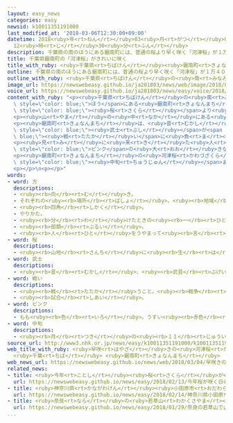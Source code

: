 ```yaml
---
layout: easy_news
categories: easy
newsid: k10011351191000
last_modified_at: '2018-03-06T12:30:00+09:00'
datetime: 2018<ruby>年<rt>ねん</rt></ruby>03<ruby>月<rt>がつ</rt></ruby>06<ruby>日<rt>にち</rt></ruby>
  12<ruby>時<rt>じ</rt></ruby>30<ruby>分<rt>ふん</rt></ruby>
description: 千葉県の南のほうにある鋸南町には、普通の桜より早く咲く「河津桜」が１万４０００本ぐらい植えてあって、今きれいに咲いています。
title: 千葉県鋸南町の「河津桜」がきれいに咲く
title_with_ruby: <ruby>千葉県<rt>ちばけん</rt></ruby><ruby>鋸南町<rt>きょなんまち</rt></ruby>の「<ruby>河津桜<rt>かわづざくら</rt></ruby>」がきれいに<ruby>咲<rt>さ</rt></ruby>く
outline: 千葉県の南のほうにある鋸南町には、普通の桜より早く咲く「河津桜」が１万４０００本ぐらい植えてあって、今きれいに咲いています。
outline_with_ruby: <ruby>千葉県<rt>ちばけん</rt></ruby>の<ruby>南<rt>みなみ</rt></ruby>のほうにある<ruby>鋸南町<rt>きょなんまち</rt></ruby>には、<ruby>普通<rt>ふつう</rt></ruby>の<ruby>桜<rt>さくら</rt></ruby>より<ruby>早<rt>はや</rt></ruby>く<ruby>咲<rt>さ</rt></ruby>く「<ruby>河津桜<rt>かわづざくら</rt></ruby>」が１<ruby>万<rt>まん</rt></ruby>４０００<ruby>本<rt>ぼん</rt></ruby>ぐらい<ruby>植<rt>う</rt></ruby>えてあって、<ruby>今<rt>いま</rt></ruby>きれいに<ruby>咲<rt>さ</rt></ruby>いています。
image_url: https://newswebeasy.github.io/ja201803/news/web/image/2018/03/04/K10011351191_1803041220_1803041225_01_03.jpg
voice_url: https://newswebeasy.github.io/ja201803/news/easy/voice/2018/03/06/k10011351191000.mp3
content_with_ruby: "<p><ruby>千葉県<rt>ちばけん</rt></ruby>の<ruby>南<rt>みなみ</rt></ruby>の<span\
  \ style=\"color: blue;\">ほう</span>にある<ruby>鋸南町<rt>きょなんまち</rt></ruby>には、<ruby>普通<rt>ふつう</rt></ruby>の<span\
  \ style=\"color: blue;\"><ruby>桜<rt>さくら</rt></ruby></span>より<ruby>早<rt>はや</rt></ruby>く<ruby>咲<rt>さ</rt></ruby>く「<ruby>河津桜<rt>かわづざくら</rt></ruby>」が１<ruby>万<rt>まん</rt></ruby>４０００<ruby>本<rt>ぼん</rt></ruby>ぐらい<ruby>植<rt>う</rt></ruby>えてあって、<ruby>今<rt>いま</rt></ruby>きれいに<ruby>咲<rt>さ</rt></ruby>いています。</p>\n\
  <p><ruby>山<rt>やま</rt></ruby>の<ruby>中<rt>なか</rt></ruby>にある<ruby>公園<rt>こうえん</rt></ruby>では、４００<ruby>本<rt>ぽん</rt></ruby>ぐらいの<ruby>河津桜<rt>かわづざくら</rt></ruby>が<ruby>全部<rt>ぜんぶ</rt></ruby><ruby>咲<rt>さ</rt></ruby>いていて、たくさんの<ruby>人<rt>ひと</rt></ruby>が<ruby>見<rt>み</rt></ruby>に<ruby>来<rt>き</rt></ruby>ています。</p>\n\
  <p><ruby>鋸南町<rt>きょなんまち</rt></ruby>は、<ruby>昔<rt>むかし</rt></ruby>、<ruby>源頼朝<rt>みなもとのよりとも</rt></ruby>という<ruby>有名<rt>ゆうめい</rt></ruby>な<span\
  \ style=\"color: blue;\"><ruby>武士<rt>ぶし</rt></ruby></span>が<span style=\"color:\
  \ blue;\"><ruby>戦<rt>たたか</rt></ruby>い</span>に<ruby>負<rt>ま</rt></ruby>けて<ruby>逃<rt>に</rt></ruby>げて<ruby>来<rt>き</rt></ruby>たあと、また<ruby>頑張<rt>がんば</rt></ruby>ることを<ruby>決<rt>き</rt></ruby>めた<ruby>場所<rt>ばしょ</rt></ruby>だと<ruby>言<rt>い</rt></ruby>われています。このため、<ruby>町<rt>まち</rt></ruby>では<ruby>河津桜<rt>かわづざくら</rt></ruby>を「<ruby>頼朝桜<rt>よりともざくら</rt></ruby>」と<ruby>呼<rt>よ</rt></ruby>んでいます。</p>\n\
  <p><ruby>見<rt>み</rt></ruby>に<ruby>来<rt>き</rt></ruby>た<ruby>人<rt>ひと</rt></ruby>たちは、<span\
  \ style=\"color: blue;\">ピンク</span>の<ruby>大<rt>おお</rt></ruby>きな<ruby>花<rt>はな</rt></ruby>の<ruby>写真<rt>しゃしん</rt></ruby>を<ruby>撮<rt>と</rt></ruby>って、<ruby>少<rt>すこ</rt></ruby>し<ruby>早<rt>はや</rt></ruby>い<ruby>春<rt>はる</rt></ruby>を<ruby>楽<rt>たの</rt></ruby>しんでいました。<ruby>東京<rt>とうきょう</rt></ruby>から<ruby>来<rt>き</rt></ruby>た<ruby>女性<rt>じょせい</rt></ruby>は「<ruby>天気<rt>てんき</rt></ruby>もよくて、<ruby>花<rt>はな</rt></ruby>もきれいに<ruby>咲<rt>さ</rt></ruby>いていてよかったです」と<ruby>話<rt>はな</rt></ruby>していました。</p>\n\
  <p><ruby>鋸南町<rt>きょなんまち</rt></ruby>の<ruby>河津桜<rt>かわづざくら</rt></ruby>は、３<ruby>月<rt>がつ</rt></ruby>の<span\
  \ style=\"color: blue;\"><ruby>中旬<rt>ちゅうじゅん</rt></ruby></span>まで<ruby>楽<rt>たの</rt></ruby>しむことができます。</p>\n\
  <p></p>\n<p></p>"
words:
- word: 方
  descriptions:
  - <ruby><rb>向</rb><rt>む</rt></ruby>き。
  - それぞれの<ruby><rb>場所</rb><rt>ばしょ</rt></ruby>。<ruby><rb>地域</rb><rt>ちいき</rt></ruby>。
  - <ruby><rb>四角</rb><rt>しかく</rt></ruby>。
  - やりかた。
  - <ruby><rb>分</rb><rt>わ</rt></ruby>けたときの<ruby><rb>一</rb><rt>ひと</rt></ruby>つ。
  - <ruby><rb>部類</rb><rt>ぶるい</rt></ruby>。
  - <ruby><rb>人</rb><rt>ひと</rt></ruby>をうやまって<ruby><rb>言</rb><rt>い</rt></ruby>うことば。かた。
- word: 桜
  descriptions:
  - <ruby><rb>山地</rb><rt>さんち</rt></ruby>に<ruby><rb>生</rb><rt>は</rt></ruby>え、<ruby><rb>公園</rb><rt>こうえん</rt></ruby>や<ruby><rb>庭</rb><rt>にわ</rt></ruby>にも<ruby><rb>植</rb><rt>う</rt></ruby>える<ruby><rb>木</rb><rt>き</rt></ruby>。ソメイヨシノ・シダレザクラ・ヤマザクラなど<ruby><rb>種類</rb><rt>しゅるい</rt></ruby>が<ruby><rb>多</rb><rt>おお</rt></ruby>い。<ruby><rb>春</rb><rt>はる</rt></ruby>、うすもも<ruby><rb>色</rb><rt>いろ</rt></ruby>の<ruby><rb>美</rb><rt>うつく</rt></ruby>しい<ruby><rb>花</rb><rt>はな</rt></ruby>が<ruby><rb>咲</rb><rt>さ</rt></ruby>く。<ruby><rb>日本</rb><rt>にっぽん</rt></ruby>の「<ruby><rb>国花</rb><rt>こっか</rt></ruby>」とされる。
- word: 武士
  descriptions:
  - <ruby><rb>昔</rb><rt>むかし</rt></ruby>、<ruby><rb>武芸</rb><rt>ぶげい</rt></ruby>を<ruby><rb>身</rb><rt>み</rt></ruby>につけて、いくさで<ruby><rb>戦</rb><rt>たたか</rt></ruby>った<ruby><rb>人</rb><rt>ひと</rt></ruby>。さむらい。
- word: 戦い
  descriptions:
  - <ruby><rb>戦</rb><rt>たたか</rt></ruby>うこと。<ruby><rb>戦争</rb><rt>せんそう</rt></ruby>。<ruby><rb>争</rb><rt>あらそ</rt></ruby>い。
  - <ruby><rb>試合</rb><rt>しあい</rt></ruby>。
- word: ピンク
  descriptions:
  - もも<ruby><rb>色</rb><rt>いろ</rt></ruby>。うすい<ruby><rb>赤色</rb><rt>あかいろ</rt></ruby>。
- word: 中旬
  descriptions:
  - <ruby><rb>月</rb><rt>つき</rt></ruby>の<ruby><rb>１１</rb><rt>じゅういち</rt></ruby><ruby><rb>日</rb><rt>にち</rt></ruby>から<ruby><rb>２０日</rb><rt>はつか</rt></ruby>までの<ruby><rb>間</rb><rt>あいだ</rt></ruby>。
source_url: http://www3.nhk.or.jp/news/easy/k10011351191000/k10011351191000.html
web_title_with_ruby: <ruby>早咲<rt>はやざ</rt></ruby>きの<ruby>河津桜<rt>かわづざくら</rt></ruby>が<ruby>見頃<rt>みごろ</rt></ruby>
  <ruby>千葉<rt>ちば</rt></ruby> <ruby>鋸南町<rt>きょなんまち</rt></ruby>
web_news_url: https://newswebeasy.github.io/news/web/2018/03/04/早咲きの河津桜が見頃-千葉-鋸南町
related_news:
- title: <ruby>今年<rt>ことし</rt></ruby><ruby>桜<rt>さくら</rt></ruby>が<ruby>咲<rt>さ</rt></ruby>く<ruby>日<rt>ひ</rt></ruby>の<ruby>予想<rt>よそう</rt></ruby>　「いつもの<ruby>年<rt>とし</rt></ruby>とほとんど<ruby>同<rt>おな</rt></ruby>じ」
  url: https://newswebeasy.github.io/news/easy/2018/02/13/今年桜が咲く日の予想-いつもの年とほとんど同じ
- title: <ruby>神奈川県<rt>かながわけん</rt></ruby><ruby>小田原市<rt>おだわらし</rt></ruby>で「<ruby>梅<rt>うめ</rt></ruby>まつり」　<ruby>梅<rt>うめ</rt></ruby>の<ruby>花<rt>はな</rt></ruby>がきれいに<ruby>咲<rt>さ</rt></ruby>く
  url: https://newswebeasy.github.io/news/easy/2018/02/14/神奈川県小田原市で梅まつり-梅の花がきれいに咲く
- title: <ruby>奈良<rt>なら</rt></ruby>の<ruby>若草山<rt>わかくさやま</rt></ruby>で「<ruby>山焼<rt>やまや</rt></ruby>き」　<ruby>赤<rt>あか</rt></ruby>い<ruby>火<rt>ひ</rt></ruby>で<ruby>夜<rt>よる</rt></ruby>の<ruby>空<rt>そら</rt></ruby>が<ruby>明<rt>あか</rt></ruby>るくなる
  url: https://newswebeasy.github.io/news/easy/2018/01/29/奈良の若草山で山焼き-赤い火で夜の空が明るくなる
...
```

